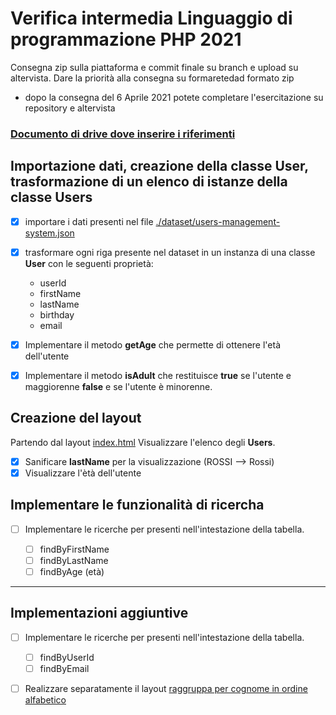 # Verifica intermedia Linguaggio di programmazione PHP 2021

Consegna zip sulla piattaforma e commit finale su branch e upload su altervista.
Dare la priorità alla consegna su formaretedad formato zip

- dopo la consegna del 6 Aprile 2021 potete completare l'esercitazione su repository e altervista


### [Documento di drive dove inserire i riferimenti](https://docs.google.com/spreadsheets/d/1OVv-vFbc5OM0FhRONraV3XmTt6E8l9icCyvqPIUFe0A/edit?usp=sharing)

## Importazione dati, creazione della classe User, trasformazione di un elenco di istanze della classe Users

- [x] importare i dati presenti nel file [./dataset/users-management-system.json]("./dataset/users-management-system.json")
- [x] trasformare ogni riga presente nel dataset in un instanza di una classe **User** con le seguenti proprietà:
    - userId
    - firstName
    - lastName
    - birthday
    - email 

- [x] Implementare il metodo **getAge** che permette di ottenere l'età dell'utente
- [x] Implementare il metodo **isAdult** che restituisce **true** se l'utente e maggiorenne **false** e se l'utente è minorenne.

## Creazione del layout

Partendo dal layout [index.html](./index.html)
Visualizzare l'elenco degli **Users**.

- [x] Sanificare **lastName** per la visualizzazione (ROSSI --> Rossi)
- [x] Visualizzare l'ètà dell'utente

## Implementare le funzionalità di ricercha 

- [ ] Implementare le ricerche per presenti nell'intestazione della tabella.

    - [ ] findByFirstName
    - [ ] findByLastName
    - [ ] findByAge (età)

---  

## Implementazioni aggiuntive

- [ ] Implementare le ricerche per presenti nell'intestazione della tabella.

    - [ ] findByUserId
    - [ ] findByEmail

- [ ] Realizzare separatamente il layout [raggruppa per cognome in ordine alfabetico](./group_by_last_name.html)